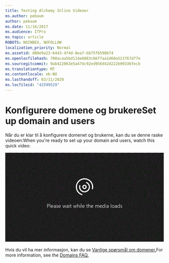 ```yaml
---
title: Testing Alchemy Inline Videoer
ms.author: pebaum
author: pebaum
ms.date: 11/16/2017
ms.audience: ITPro
ms.topic: article
ROBOTS: NOINDEX, NOFOLLOW
localization_priority: Normal
ms.assetid: d00e9a23-6443-4f4d-8ea7-bb75fb590b74
ms.openlocfilehash: 700acaa5bd114e6883c66ffaa1d60a523767d77e
ms.sourcegitcommit: 9ab422063e5a474c92ed956d42d222b90336fecb
ms.translationtype: MT
ms.contentlocale: nb-NO
ms.lasthandoff: 03/11/2020
ms.locfileid: "42599529"
---
```

# <a name="set-up-domain-and-users"></a><span data-ttu-id="18558-102">Konfigurere domene og brukere</span><span class="sxs-lookup"><span data-stu-id="18558-102">Set up domain and users</span></span>

<span data-ttu-id="18558-103">Når du er klar til å konfigurere domenet og brukerne, kan du se denne raske videoen:</span><span class="sxs-lookup"><span data-stu-id="18558-103">When you're ready to set up your domain and users, watch this quick video:</span></span>
  
![Nettleseren din støtter ikke video.](media/MSN_Video_Widget.gif)
  
<span data-ttu-id="18558-106">Hvis du vil ha mer informasjon, kan du se [Vanlige spørsmål om domener.](https://docs.microsoft.com/office365/admin/setup/domains-faq)</span><span class="sxs-lookup"><span data-stu-id="18558-106">For more information, see the [Domains FAQ.](https://docs.microsoft.com/office365/admin/setup/domains-faq)</span></span>